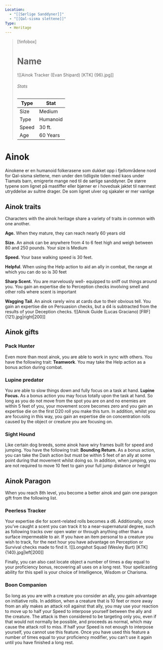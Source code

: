 ```yaml
---
Location:
  - "[[Sørlige Sanddyner]]"
  - "[[Qal-sisma slettene]]"
Type:
  - Heritage
---
```


> [!infobox]
> # Name
> ![[Ainok Tracker (Evan Shipard) [KTK] {96}.jpg]]
> ###### Stats
> | Type | Stat |
> | ---- | ---- |
> | Size | Medium |
> | Type | Humanoid |
> | Speed | 30 ft. |
> | Age | 60 Years |


# Ainok
Ainokene er en humanoid folkerasene som dukket opp i fjellområdene nord for Qal-sisma slettene, men under den tidligste tiden med kaos under Tiamats barn, emigrerte mange ned til de sørlige sanddyner. De større typene som lignet på mastiffer eller bjørner er i hovedsak jaktet til nærmest utryddelse av sultne drager. De som lignet ulver og sjakaler er mer vanlige

## Ainok traits
Characters with the ainok heritage share a variety of traits in common with one another.

**Age.** When they mature, they can reach nearly 60 years old

**Size.** An ainok can be anywhere from 4 to 6 feet high and weigh between 80 and 250 pounds. Your size is Medium

**Speed.** Your base walking speed is 30 feet.

**Helpful**. When using the Help action to aid an ally in combat, the range at which you can do so is 30 feet

**Sharp Scent.** You are marvelously well- equipped to sniff out things around you. You gain an expertise die to Perception checks involving smell and other rolls where scent is important

**Wagging Tail**. An ainok rarely wins at cards due to their obvious tell. You gain an expertise die on Persuasion checks, but a d4 is subtracted from the results of your Deception checks.
![[Ainok Guide (Lucas Graciano) [FRF] {121}.jpg|right|200]]
## Ainok gifts

### Pack Hunter
Even more than most ainok, you are able to work in sync with others. You have the following trait: 
  **Teamwork**. You may take the Help action as a bonus action during combat.

### Lupine predator
You are able to slow things down and fully focus on a task at hand.
  **Lupine Focus.** As a bonus action you may focus totally upon the task at hand. So long as you do not move from the spot you are on and no enemies are within 5 feet of you, your movement score becomes zero and you gain an expertise die on the first D20 roll you make this turn. In addition, whilst you are focusing in this way, you gain an expertise die on concentration rolls caused by the object or creature you are focusing on.

### Sight Hound
Like certain dog breeds, some ainok have wiry frames built for speed and jumping. You have the following trait: 
 **Bounding Return.** As a bonus action, you can take the Dash action but must be within 5 feet of an ally at some point during that movement whilst doing so. In addition, when jumping, you are not required to move 10 feet to gain your full jump distance or height

## Ainok Paragon 
When you reach 8th level, you become a better ainok and gain one paragon gift from the following list.

### Peerless Tracker  
Your expertise die for scent-related rolls becomes a d6. Additionally, once you’ve caught a scent you can track it to a near-supernatural degree, such as following tracks over open water or through anything other than a surface impermeable to air. If you have an item personal to a creature you wish to track, for the next hour you have advantage on Perception or Survival checks made to find it. ![[Longshot Squad (Wesley Burt) [KTK] {140}.jpg|left|200]]

Finally, you can also cast locate object a number of times a day equal to your proficiency bonus, recovering all uses on a long rest. Your spellcasting ability for this spell is your choice of Intelligence, Wisdom or Charisma.

### Boon Companion
So long as you are with a creature you consider an ally, you gain advantage on initiative rolls. In addition, when a creature that is 10 feet or more away from an ally makes an attack roll against that ally, you may use your reaction to move up to half your Speed to interpose yourself between the ally and the creature. The attack is then considered to be targeting only you, even if that would not normally be possible, and proceeds as normal, which may cause the attack roll to miss. If half your Speed is not enough to interpose yourself, you cannot use this feature. Once you have used this feature a number of times equal to your proficiency modifier, you can’t use it again until you have finished a long rest.